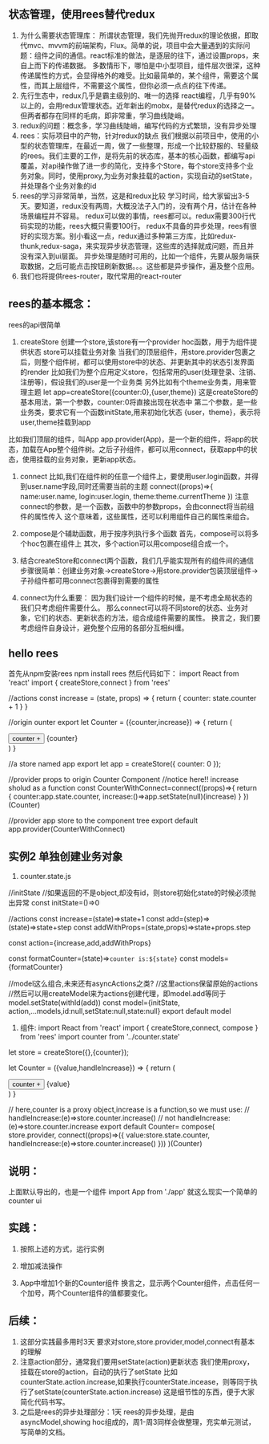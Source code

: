 
## 状态管理，使用rees替代redux
1. 为什么需要状态管理库：
  所谓状态管理，我们先抛开redux的理论依据，即取代mvc、mvvm的前端架构，Flux。简单的说，项目中会大量遇到的实际问题：组件之间的通信。react标准的做法，是逐层的往下，通过设置props，来自上而下的传递数据。
  多数情形下，哪怕是中小型项目，组件层次很深，这种传递属性的方式，会显得格外的难受。比如最简单的，某个组件，需要这个属性，而其上层组件，不需要这个属性，但你必须一点点的往下传递。
1. 先行生态中，redux几乎是霸主级别的、唯一的选择
  react编程，几乎有90%以上的，会用redux管理状态。近年新出的mobx，是替代redux的选择之一。
  但两者都存在同样的毛病，即非常重，学习曲线陡峭。
1. redux的问题：概念多，学习曲线陡峭，编写代码的方式繁琐，没有异步处理
1. rees：实际项目中的产物，针对redux的缺点
  我们根据以前项目中，使用的小型的状态管理库，在最近一周，做了一些整理，形成一个比较舒服的、轻量级的rees。我们主要的工作，是将先前的状态库，基本的核心函数，都编写api覆盖，对api操作做了进一步的简化，支持多个Store，每个store支持多个业务对象。同时，使用proxy,为业务对象挂载的action，实现自动的setState，并处理各个业务对象的id
1. rees的学习非常简单，当然，这是和redux比较
  学习时间，给大家留出3-5天。要知道，redux没有两周，大概没法子入门的，没有两个月，估计在各种场景编程并不容易。
  redux可以做的事情，rees都可以。redux需要300行代码实现的功能，rees大概只需要100行。
  redux不具备的异步处理，rees有很好的实现方案。别小看这一点，redux通过多种第三方库，比如redux-thunk,redux-saga，来实现异步状态管理，这些库的选择就成问题，而且并没有深入到ui层面。
  异步处理是随时可用的，比如一个组件，先要从服务端获取数据，之后可能点击按钮刷新数据。。。这些都是异步操作，遍及整个应用。
1. 我们也将提供rees-router，取代常用的react-router

## rees的基本概念：
rees的api很简单
1. createStore
  创建一个store,该store有一个provider hoc函数，用于为组件提供状态
  store可以挂载业务对象
  当我们的顶层组件，用store.provider包裹之后，则整个组件树，都可以使用store中的状态、并更新其中的状态引发界面的render
  比如我们为整个应用定义store，包括常用的user(处理登录、注销、注册等)，假设我们的user是一个业务类
  另外比如有个theme业务类，用来管理主题
  let app=createStore({counter:0},{user,theme})
  这是createStore的基本用法，第一个参数，counter:0将直接出现在状态中
  第二个参数，是一些业务类，要求它有一个函数initState,用来初始化状态
  {user，theme}，表示将user,theme挂载到app

  比如我们顶层的组件，叫App
  app.provider(App)，是一个新的组件，将app的状态，加载在App整个组件树。之后子孙组件，都可以用connect，获取app中的状态，使用挂载的业务对象，更新app状态。
1. connect
  比如,我们在组件树的任意一个组件上，要使用user.login函数，并得到user.name字段,同时还需要当前的主题
  connect((props)=>{
    name:user.name,
    login:user.login,
    theme:theme.currentTheme
  })
  注意connect的参数，是一个函数，函数中的参数props，会由connect将当前组件的属性传入
  这个意味着，这些属性，还可以利用组件自己的属性来组合。
1. compose是个辅助函数，用于按序列执行多个函数
  首先，compose可以将多个hoc包裹在组件上
  其次，多个action可以用compose组合成一个。

1. 结合createStore和connect两个函数，我们几乎能实现所有的组件间的通信
  步骤很简单：创建业务对象->createStore->用store.provider包装顶层组件->子孙组件都可用connect包裹得到需要的属性
1. connect为什么重要：
  因为我们设计一个组件的时候，是不考虑全局状态的
  我们只考虑组件需要什么。
  那么connect可以将不同store的状态、业务对象，它们的状态、更新状态的方法，组合成组件需要的属性。
  换言之，我们要考虑组件自身设计，避免整个应用的各部分互相纠缠。

## hello rees
首先从npm安装rees
npm install rees
然后代码如下：
import React from 'react'
import { createStore,connect } from 'rees'

//actions
const increase = (state, props) => {
  return { counter: state.counter + 1 }
}

//origin ounter
export let Counter = ({counter,increase}) => {
  return (
    <div>
      <button onClick={increase}> counter + </button>
      <span> {counter} </span>
    </div>
  )
}

//a store named app
export let app = createStore({ counter: 0 });

//provider props to origin Counter Component
//notice here!! increase sholud as a function
const CounterWithConnect=connect((props)=>{
  return {
    counter:app.state.counter,
    increase:()=>app.setState(null)(increase)
  }
})(Counter)


//provider app store to the component tree
export default app.provider(CounterWithConnect)

## 实例2 单独创建业务对象
1. counter.state.js

//initState
//如果返回的不是object,却没有id，则store初始化state的时候必须抛出异常
const initState=()=>0

//actions
const increase=(state)=>state+1
const add=(step)=>(state)=>state+step
const addWithProps=(state,props)=>state+props.step

const action={increase,add,addWithProps}

const formatCounter=(state)=>`counter is:${state}`
const models={formatCounter}

//model这么组合,未来还有asyncActions之类?
//这里actions保留原始的actions
//然后可以用createModel来为actions创建代理，即model.add等同于model.setState(withId(add))
const model={initState, action,...models,id:null,setState:null,state:null}
export default model

1. 组件:
import React from 'react'
import { createStore,connect, compose } from 'rees'
import counter from '../counter.state'

let store = createStore({},{counter});

let Counter = ({value,handleIncrease}) => {
  return (
    <div>
      <button onClick={handleIncrease}> counter + </button>
      <span> {value} </span>
    </div>
  )
}

// here,counter is a proxy object,increase is a function,so we must use:
// handleIncrease:(e)=>store.counter.increase()
// not handleIncrease:(e)=>store.counter.increase
export default Counter= compose(
  store.provider,
  connect((props)=>({
    value:store.state.counter,
    handleIncrease:(e)=>store.counter.increase()
  }))
)(Counter)

## 说明：
上面默认导出的，也是一个组件
import App from './app'
<App />就这么现实一个简单的counter ui

## 实践：

1. 按照上述的方式，运行实例

1. 增加减法操作

1. App中增加1个新的Counter组件
  换言之，显示两个Counter组件，点击任何一个加号，两个Counter组件的值都要变化。

## 后续：
1. 这部分实践最多用时3天
  要求对store,store.provider,model,connect有基本的理解
1. 注意action部分，通常我们要用setState(action)更新状态
  我们使用proxy，挂载在store的action，自动的执行了setState
  比如counterState.action.increase,如果执行counterState.incease，则等同于执行了setState(counterState.action.increase)
  这是细节性的东西，便于大家简化代码书写。
1. 之后是rees的异步处理部分：1天
  rees的异步处理，是由asyncModel,showing hoc组成的，周1-周3同样会做整理，充实单元测试，写简单的文档。


